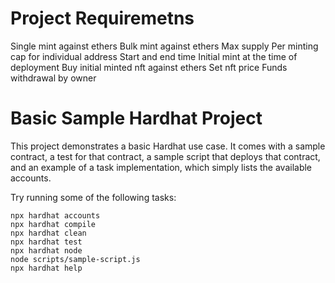 # Project Requiremetns

Single mint against ethers
Bulk mint against ethers
Max supply
Per minting cap for individual address
Start and end time 
Initial mint at the time of deployment
Buy initial minted nft against ethers 
Set nft price
Funds withdrawal by owner







# Basic Sample Hardhat Project

This project demonstrates a basic Hardhat use case. It comes with a sample contract, a test for that contract, a sample script that deploys that contract, and an example of a task implementation, which simply lists the available accounts.

Try running some of the following tasks:

```shell
npx hardhat accounts
npx hardhat compile
npx hardhat clean
npx hardhat test
npx hardhat node
node scripts/sample-script.js
npx hardhat help
```
